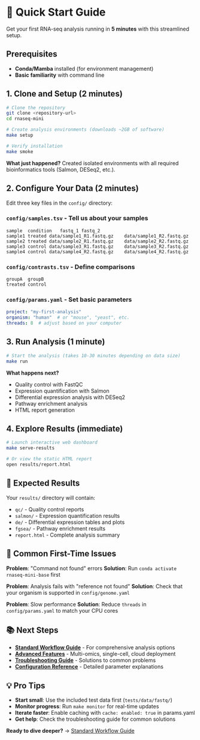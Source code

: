 # 🚀 Quick Start Guide

Get your first RNA-seq analysis running in **5 minutes** with this streamlined setup.

## Prerequisites

- **Conda/Mamba** installed (for environment management)
- **Basic familiarity** with command line

## 1. Clone and Setup (2 minutes)

```bash
# Clone the repository
git clone <repository-url>
cd rnaseq-mini

# Create analysis environments (downloads ~2GB of software)
make setup

# Verify installation
make smoke
```

**What just happened?** Created isolated environments with all required bioinformatics tools (Salmon, DESeq2, etc.).

## 2. Configure Your Data (2 minutes)

Edit three key files in the `config/` directory:

### `config/samples.tsv` - Tell us about your samples
```tsv
sample	condition	fastq_1	fastq_2
sample1	treated	data/sample1_R1.fastq.gz	data/sample1_R2.fastq.gz
sample2	treated	data/sample2_R1.fastq.gz	data/sample2_R2.fastq.gz
sample3	control	data/sample3_R1.fastq.gz	data/sample3_R2.fastq.gz
sample4	control	data/sample4_R2.fastq.gz	data/sample4_R2.fastq.gz
```

### `config/contrasts.tsv` - Define comparisons
```tsv
groupA	groupB
treated	control
```

### `config/params.yaml` - Set basic parameters
```yaml
project: "my-first-analysis"
organism: "human"  # or "mouse", "yeast", etc.
threads: 8  # adjust based on your computer
```

## 3. Run Analysis (1 minute)

```bash
# Start the analysis (takes 10-30 minutes depending on data size)
make run
```

**What happens next?**
- Quality control with FastQC
- Expression quantification with Salmon
- Differential expression analysis with DESeq2
- Pathway enrichment analysis
- HTML report generation

## 4. Explore Results (immediate)

```bash
# Launch interactive web dashboard
make serve-results

# Or view the static HTML report
open results/report.html
```

## 🎯 Expected Results

Your `results/` directory will contain:
- `qc/` - Quality control reports
- `salmon/` - Expression quantification results
- `de/` - Differential expression tables and plots
- `fgsea/` - Pathway enrichment results
- `report.html` - Complete analysis summary

## 🚨 Common First-Time Issues

**Problem**: "Command not found" errors
**Solution**: Run `conda activate rnaseq-mini-base` first

**Problem**: Analysis fails with "reference not found"
**Solution**: Check that your organism is supported in `config/genome.yaml`

**Problem**: Slow performance
**Solution**: Reduce `threads` in `config/params.yaml` to match your CPU cores

## 📚 Next Steps

- **[Standard Workflow Guide](workflow.md)** - For comprehensive analysis options
- **[Advanced Features](advanced.md)** - Multi-omics, single-cell, cloud deployment
- **[Troubleshooting Guide](troubleshooting.md)** - Solutions to common problems
- **[Configuration Reference](configuration.md)** - Detailed parameter explanations

## 💡 Pro Tips

- **Start small**: Use the included test data first (`tests/data/fastq/`)
- **Monitor progress**: Run `make monitor` for real-time updates
- **Iterate faster**: Enable caching with `cache: enabled: true` in params.yaml
- **Get help**: Check the troubleshooting guide for common solutions

**Ready to dive deeper?** → [Standard Workflow Guide](workflow.md)


